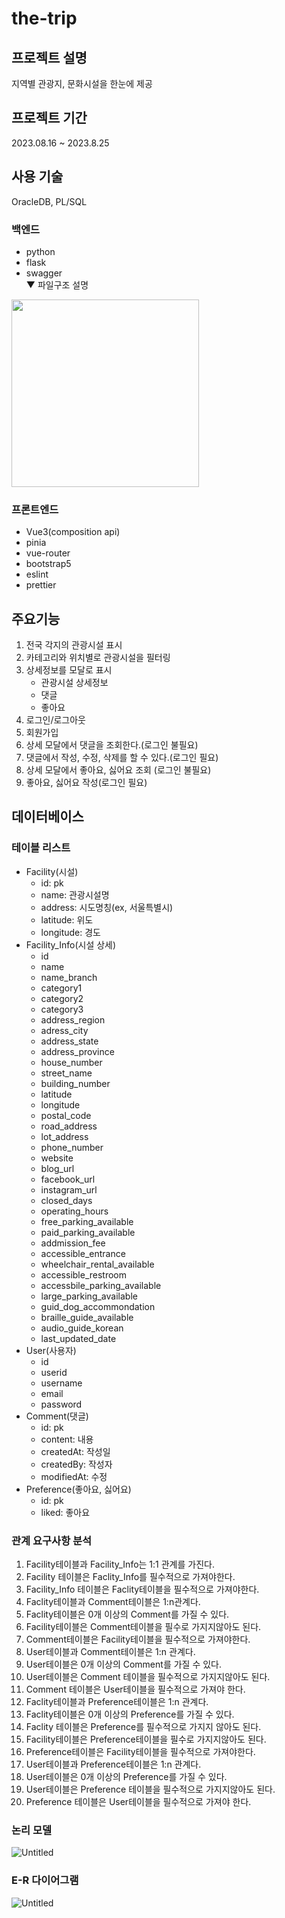 # the-trip
## 프로젝트 설명
지역별 관광지, 문화시설을 한눈에 제공

## 프로젝트 기간
2023.08.16 ~ 2023.8.25

## 사용 기술
OracleDB, PL/SQL

### 백엔드
- python
- flask
- swagger<br>
▼ 파일구조 설명<br>
<img src="https://github.com/jiyoon-lee/the-trip/assets/59562141/ac1f2d8d-1b1c-4796-8437-f54d3979b8f8" width="300">

### 프론트엔드
- Vue3(composition api)
- pinia
- vue-router
- bootstrap5
- eslint
- prettier 

## 주요기능
  1. 전국 각지의 관광시설 표시
  2. 카테고리와 위치별로 관광시설을 필터링
  3. 상세정보를 모달로 표시
      - 관광시설 상세정보
      - 댓글
      - 좋아요
  4. 로그인/로그아웃
  5. 회원가입
  6. 상세 모달에서 댓글을 조회한다.(로그인 불필요)
  7. 댓글에서 작성, 수정, 삭제를 할 수 있다.(로그인 필요)
  8. 상세 모달에서 좋아요, 싫어요 조회 (로그인 불필요)
  9. 좋아요, 싫어요 작성(로그인 필요)

## 데이터베이스
### 테이블 리스트
- Facility(시설)
  - id: pk
  - name: 관광시설명
  - address: 시도명칭(ex, 서울특별시)
  - latitude: 위도
  - longitude: 경도
- Facility_Info(시설 상세)
  - id
  - name
  - name_branch
  - category1
  - category2
  - category3
  - address_region
  - adress_city
  - address_state
  - address_province
  - house_number
  - street_name
  - building_number
  - latitude
  - longitude
  - postal_code
  - road_address
  - lot_address
  - phone_number
  - website
  - blog_url
  - facebook_url
  - instagram_url
  - closed_days
  - operating_hours
  - free_parking_available
  - paid_parking_available
  - addmission_fee
  - accessible_entrance
  - wheelchair_rental_available
  - accessible_restroom
  - accessbile_parking_available
  - large_parking_available
  - guid_dog_accommondation
  - braille_guide_available
  - audio_guide_korean
  - last_updated_date
- User(사용자)
  - id
  - userid
  - username
  - email
  - password
- Comment(댓글)
  - id: pk
  - content: 내용
  - createdAt: 작성일
  - createdBy: 작성자
  - modifiedAt: 수정
- Preference(좋아요, 싫어요)
  - id: pk
  - liked: 좋아요

### 관계 요구사항 분석
1. Facility테이블과 Facility_Info는 1:1 관계를 가진다.
2. Facility 테이블은 Faclity_Info를 필수적으로 가져야한다.
3. Facility_Info 테이블은 Faclity테이블을 필수적으로 가져야한다.
4. Faclity테이블과 Comment테이블은 1:n관계다.
5. Faclity테이블은 0개 이상의 Comment를 가질 수 있다.
6. Facility테이블은 Comment테이블을 필수로 가지지않아도 된다.
7. Comment테이블은 Facility테이블을 필수적으로 가져야한다.
8. User테이블과 Comment테이블은 1:n 관계다.
9. User테이블은 0개 이상의 Comment를 가질 수 있다.
10. User테이블은 Comment 테이블을 필수적으로 가지지않아도 된다.
11. Comment 테이블은 User테이블을 필수적으로 가져야 한다.
12. Faclity테이블과 Preference테이블은 1:n 관계다.
13. Faclity테이블은 0개 이상의 Preference를 가질 수 있다.
14. Faclity 테이블은 Preference를 필수적으로 가지지 않아도 된다.
15. Facility테이블은 Preference테이블을 필수로 가지지않아도 된다.
16. Preference테이블은 Facility테이블을 필수적으로 가져야한다.
17. User테이블과 Preference테이블은 1:n 관계다.
18. User테이블은 0개 이상의 Preference를 가질 수 있다.
19. User테이블은 Preference 테이블을 필수적으로 가지지않아도 된다.
20. Preference 테이블은 User테이블을 필수적으로 가져야 한다.

### 논리 모델
![Untitled](https://github.com/jiyoon-lee/the-trip/assets/59562141/9dce6878-50c0-4eb0-afe4-99143547d176)


### E-R 다이어그램
![Untitled](https://github.com/jiyoon-lee/the-trip/assets/59562141/001997a8-383f-4ec6-b9ff-bdca53a052d3)
